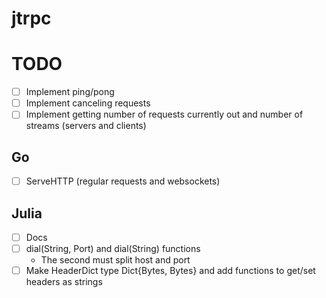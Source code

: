 # jtrpc

# TODO
- [ ] Implement ping/pong
- [ ] Implement canceling requests
- [ ] Implement getting number of requests currently out and number of streams (servers and clients)

## Go
- [ ] ServeHTTP (regular requests and websockets)

## Julia
- [ ] Docs
- [ ] dial(String, Port) and dial(String) functions
    - The second must split host and port
- [ ] Make HeaderDict type Dict{Bytes, Bytes} and add functions to get/set headers as strings
